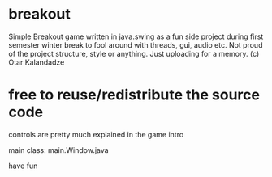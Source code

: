 # breakout
Simple Breakout game written in java.swing as a fun side project during first semester winter break to fool around with threads, gui, audio etc. 
Not proud of the project structure, style or anything. Just uploading for a memory.
(c) Otar Kalandadze

# free to reuse/redistribute the source code

controls are pretty much explained in the game intro

main class: main.Window.java

have fun

